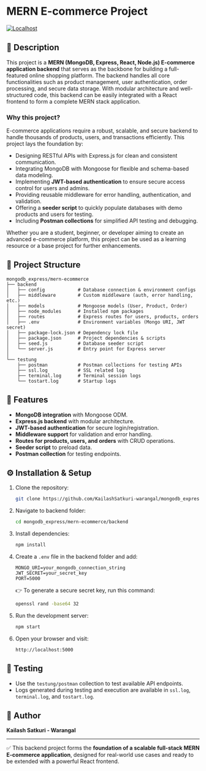 # MERN E-commerce Project

[![Localhost](https://img.shields.io/badge/Run%20on-Localhost%3A5000-brightgreen?logo=node.js)](http://localhost:5000)

## 📖 Description
This project is a **MERN (MongoDB, Express, React, Node.js) E-commerce application backend** that serves as the backbone for building a full-featured online shopping platform. The backend handles all core functionalities such as product management, user authentication, order processing, and secure data storage. With modular architecture and well-structured code, this backend can be easily integrated with a React frontend to form a complete MERN stack application.

### Why this project?
E-commerce applications require a robust, scalable, and secure backend to handle thousands of products, users, and transactions efficiently. This project lays the foundation by:
- Designing RESTful APIs with Express.js for clean and consistent communication.
- Integrating MongoDB with Mongoose for flexible and schema-based data modeling.
- Implementing **JWT-based authentication** to ensure secure access control for users and admins.
- Providing reusable middleware for error handling, authentication, and validation.
- Offering a **seeder script** to quickly populate databases with demo products and users for testing.
- Including **Postman collections** for simplified API testing and debugging.

Whether you are a student, beginner, or developer aiming to create an advanced e-commerce platform, this project can be used as a learning resource or a base project for further enhancements.

## 📂 Project Structure
```
mongodb_express/mern-ecommerce
├── backend
│   ├── config            # Database connection & environment configs
│   ├── middleware        # Custom middleware (auth, error handling, etc.)
│   ├── models            # Mongoose models (User, Product, Order)
│   ├── node_modules      # Installed npm packages
│   ├── routes            # Express routes for users, products, orders
│   ├── .env              # Environment variables (Mongo URI, JWT secret)
│   ├── package-lock.json # Dependency lock file
│   ├── package.json      # Project dependencies & scripts
│   ├── seed.js           # Database seeder script
│   └── server.js         # Entry point for Express server
│
└── testung
    ├── postman           # Postman collections for testing APIs
    ├── ssl.log           # SSL related log
    ├── terminal.log      # Terminal session logs
    └── tostart.log       # Startup logs
```

## 🚀 Features
- **MongoDB integration** with Mongoose ODM.
- **Express.js backend** with modular architecture.
- **JWT-based authentication** for secure login/registration.
- **Middleware support** for validation and error handling.
- **Routes for products, users, and orders** with CRUD operations.
- **Seeder script** to preload data.
- **Postman collection** for testing endpoints.

## ⚙️ Installation & Setup

1. Clone the repository:
   ```bash
   git clone https://github.com/KailashSatkuri-warangal/mongodb_express/mern-ecommerce.git
   ```

2. Navigate to backend folder:
   ```bash
   cd mongodb_express/mern-ecommerce/backend
   ```

3. Install dependencies:
   ```bash
   npm install
   ```

4. Create a `.env` file in the backend folder and add:
   ```env
   MONGO_URI=your_mongodb_connection_string
   JWT_SECRET=your_secret_key
   PORT=5000
   ```
   👉 To generate a secure secret key, run this command:
   ```bash
   openssl rand -base64 32

5. Run the development server:
   ```bash
   npm start
   ```

6. Open your browser and visit:
   ```
   http://localhost:5000
   ```

## 🧪 Testing
- Use the `testung/postman` collection to test available API endpoints.
- Logs generated during testing and execution are available in `ssl.log`, `terminal.log`, and `tostart.log`.

## 📌 Author
**Kailash Satkuri - Warangal**

---
✅ This backend project forms the **foundation of a scalable full-stack MERN E-commerce application**, designed for real-world use cases and ready to be extended with a powerful React frontend.


